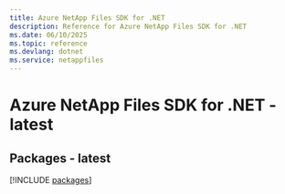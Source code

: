 ```yaml
---
title: Azure NetApp Files SDK for .NET
description: Reference for Azure NetApp Files SDK for .NET
ms.date: 06/10/2025
ms.topic: reference
ms.devlang: dotnet
ms.service: netappfiles
---
```

# Azure NetApp Files SDK for .NET - latest
## Packages - latest
[!INCLUDE [packages](netapp-files-index.md)]